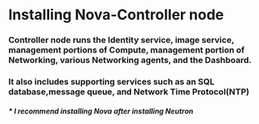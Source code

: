 # Installing Nova-Controller node #

### Controller node runs the Identity service, image service, management portions of Compute, management portion of Networking, various Networking agents, and the Dashboard. ###
### It also includes supporting services such as an SQL database,message queue, and Network Time Protocol(NTP) ###

##### * I recommend installing Nova after installing Neutron #####

